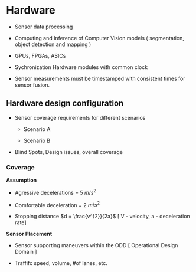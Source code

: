# Hardware

- Sensor data processing

- Computing and Inference of Computer Vision models ( segmentation, object detection and mapping )

- GPUs, FPGAs, ASICs

- Sychronization Hardware modules with common clock

- Sensor measurements must be timestamped with consistent times for sensor fusion.

## Hardware design configuration

- Sensor coverage requirements for different scenarios
  
  - Scenario A
  
  - Scenario B

- Blind Spots, Design issues, overall coverage

### Coverage

**Assumption**

- Agressive decelerations = 5 $m/s^{2}$

- Comfortable deceleration = 2 $m/s^{2}$

- Stopping distance $d = \frac{v^{2}}{2a}$ [ V - velocity, a - deceleration rate]

**Sensor Placement**

- Sensor supporting maneuvers within the ODD [ Operational Design Domain ]

- Traffifc speed, volume, #of lanes, etc. 
